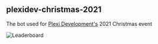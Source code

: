 ## plexidev-christmas-2021

The bot used for [Plexi Development's](https://discord.gg/plexidev) 2021 Christmas event

![Leaderboard](https://go.plexidev.org/WfesO)
